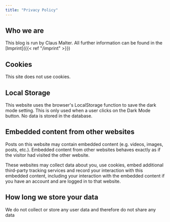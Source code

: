 ```yaml
---
title: "Privacy Policy"
---
```


## Who we are

This blog is run by Claus Malter. All further information can be found in the [Imprint]({{< ref "/imprint" >}})

## Cookies

This site does not use cookies.

## Local Storage

This website uses the browser's LocalStorage function to save the dark mode setting. This is only used when a user clicks on the Dark Mode button. No data is stored in the database.

## Embedded content from other websites

Posts on this website may contain embedded content (e.g. videos, images, posts, etc.). Embedded content from other websites behaves exactly as if the visitor had visited the other website.

These websites may collect data about you, use cookies, embed additional third-party tracking services and record your interaction with this embedded content, including your interaction with the embedded content if you have an account and are logged in to that website.

## How long we store your data

We do not collect or store any user data and therefore do not share any data
